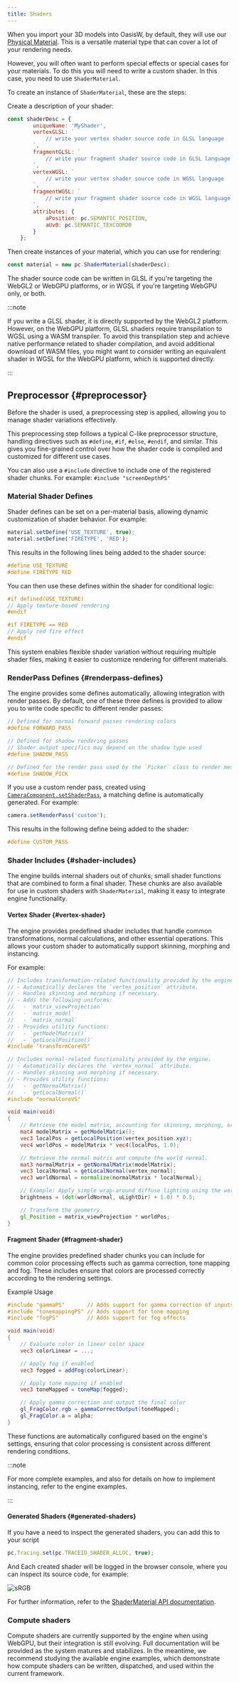```yaml
---
title: Shaders
---
```


When you import your 3D models into OasisW, by default, they will use our [Physical Material][1]. This is a versatile material type that can cover a lot of your rendering needs.

However, you will often want to perform special effects or special cases for your materials. To do this you will need to write a custom shader. In this case, you need to use `ShaderMaterial`.

To create an instance of `ShaderMaterial`, these are the steps:

Create a description of your shader:

```javascript
const shaderDesc = {
        uniqueName: 'MyShader',
        vertexGLSL: `
            // write your vertex shader source code in GLSL language
        `,
        fragmentGLSL: `
            // write your fragment shader source code in GLSL language
        `,
        vertexWGSL: `
            // write your vertex shader source code in WGSL language
        `,
        fragmentWGSL: `
            // write your fragment shader source code in WGSL language
        `,
        attributes: {
            aPosition: pc.SEMANTIC_POSITION,
            aUv0: pc.SEMANTIC_TEXCOORD0
        }
    };

```

Then create instances of your material, which you can use for rendering:

```javascript
const material = new pc.ShaderMaterial(shaderDesc);
```

The shader source code can be written in GLSL if you're targeting the WebGL2 or WebGPU platforms, or in WGSL if you're targeting WebGPU only, or both.

:::note

If you write a GLSL shader, it is directly supported by the WebGL2 platform. However, on the WebGPU platform, GLSL shaders require transpilation to WGSL using a WASM transpiler. To avoid this transpilation step and achieve native performance related to shader compilation, and avoid additional download of WASM files, you might want to consider writing an equivalent shader in WGSL for the WebGPU platform, which is supported directly.

:::

## Preprocessor {#preprocessor}

Before the shader is used, a preprocessing step is applied, allowing you to manage shader variations effectively.

This preprocessing step follows a typical C-like preprocessor structure, handling directives such as `#define`, `#if`, `#else`, `#endif`, and similar. This gives you fine-grained control over how the shader code is compiled and customized for different use cases.

You can also use a `#include` directive to include one of the registered shader chunks. For example: `#include "screenDepthPS"`

### Material Shader Defines

Shader defines can be set on a per-material basis, allowing dynamic customization of shader behavior. For example:

```javascript
material.setDefine('USE_TEXTURE', true);
material.setDefine('FIRETYPE', 'RED');
```

This results in the following lines being added to the shader source:

```glsl
#define USE_TEXTURE
#define FIRETYPE RED
```

You can then use these defines within the shader for conditional logic:

```glsl
#if defined(USE_TEXTURE)
// Apply texture-based rendering
#endif

#if FIRETYPE == RED
// Apply red fire effect
#endif
```

This system enables flexible shader variation without requiring multiple shader files, making it easier to customize rendering for different materials.

### RenderPass Defines {#renderpass-defines}

The engine provides some defines automatically, allowing integration with render passes. By default, one of these three defines is provided to allow you to write code specific to different render passes:

```glsl
// Defined for normal forward passes rendering colors
#define FORWARD_PASS

// Defined for shadow rendering passes
// Shader output specifics may depend on the shadow type used
#define SHADOW_PASS

// Defined for the render pass used by the `Picker` class to render mesh instance IDs
#define SHADOW_PICK 
```

If you use a custom render pass, created using [`CameraComponent.setShaderPass`](https://manual.oasisserver.link/engine/classes/CameraComponent.html#setshaderpass), a matching define is automatically generated. For example:

```javascript
camera.setRenderPass('custom');
```

This results in the following define being added to the shader:

```glsl
#define CUSTOM_PASS
```

### Shader Includes {#shader-includes}

The engine builds internal shaders out of chunks; small shader functions that are combined to form a final shader. These chunks are also available for use in custom shaders with `ShaderMaterial`, making it easy to integrate engine functionality.

#### Vertex Shader {#vertex-shader}

The engine provides predefined shader includes that handle common transformations, normal calculations, and other essential operations. This allows your custom shader to automatically support skinning, morphing and instancing.

For example:

```glsl
// Includes transformation-related functionality provided by the engine.
// - Automatically declares the `vertex_position` attribute.
// - Handles skinning and morphing if necessary.
// - Adds the following uniforms:
//   - `matrix_viewProjection`
//   - `matrix_model`
//   - `matrix_normal`
// - Provides utility functions:
//   - `getModelMatrix()`
//   - `getLocalPosition()`
#include "transformCoreVS"

// Includes normal-related functionality provided by the engine.
// - Automatically declares the `vertex_normal` attribute.
// - Handles skinning and morphing if necessary.
// - Provides utility functions:
//   - `getNormalMatrix()`
//   - `getLocalNormal()`
#include "normalCoreVS"

void main(void)
{
    // Retrieve the model matrix, accounting for skinning, morphing, or instancing.
    mat4 modelMatrix = getModelMatrix();
    vec3 localPos = getLocalPosition(vertex_position.xyz);
    vec4 worldPos = modelMatrix * vec4(localPos, 1.0);

    // Retrieve the normal matrix and compute the world normal.
    mat3 normalMatrix = getNormalMatrix(modelMatrix);
    vec3 localNormal = getLocalNormal(vertex_normal);
    vec3 worldNormal = normalize(normalMatrix * localNormal);

    // Example: Apply simple wrap-around diffuse lighting using the world normal.
    brightness = (dot(worldNormal, uLightDir) + 1.0) * 0.5;

    // Transform the geometry.
    gl_Position = matrix_viewProjection * worldPos;
}
```

#### Fragment Shader {#fragment-shader}

The engine provides predefined shader chunks you can include for common color processing effects such as gamma correction, tone mapping and fog. These includes ensure that colors are processed correctly according to the rendering settings.

Example Usage

```glsl
#include "gammaPS"       // Adds support for gamma correction of inputs and outputs
#include "tonemappingPS" // Adds support for tone mapping
#include "fogPS"         // Adds support for fog effects

void main(void)
{
    // Evaluate color in linear color space
    vec3 colorLinear = ...;

    // Apply fog if enabled
    vec3 fogged = addFog(colorLinear);

    // Apply tone mapping if enabled
    vec3 toneMapped = toneMap(fogged);

    // Apply gamma correction and output the final color
    gl_FragColor.rgb = gammaCorrectOutput(toneMapped);
    gl_FragColor.a = alpha;
}
```

These functions are automatically configured based on the engine's settings, ensuring that color processing is consistent across different rendering conditions.

:::note

For more complete examples, and also for details on how to implement instancing, refer to the engine examples.

:::

#### Generated Shaders {#generated-shaders}

If you have a need to inspect the generated shaders, you can add this to your script

```javascript
pc.Tracing.set(pc.TRACEID_SHADER_ALLOC, true);
```

And Each created shader will be logged in the browser console, where you can inspect its source code, for example:

![sRGB](/img/user-manual/graphics/shaders/shader-log.png)

For further information, refer to the [ShaderMaterial API documentation](https://manual.oasisserver.link/engine/classes/ShaderMaterial.html).

### Compute shaders

Compute shaders are currently supported by the engine when using WebGPU, but their integration is still evolving. Full documentation will be provided as the system matures and stabilizes. In the meantime, we recommend studying the available engine examples, which demonstrate how compute shaders can be written, dispatched, and used within the current framework.

[1]: /user-manual/graphics/physical-rendering/physical-materials/
